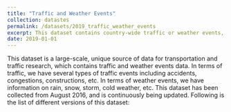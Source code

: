 ```yaml
---
title: "Traffic and Weather Events"
collection: datastes
permalink: /datasets/2019_traffic_weather_events
excerpt: This dataset contains country-wide traffic or weather events, which are continuously being collected from August 2016. Examples of traffic events are accident, congestion, and construction. Examples of weather events are rain, snow, and storm. 
date: 2019-01-01
---
```

This dataset is a large-scale, unique source of data for transportation and traffic research, which contains traffic and weather events data. In terms of traffic, we have several types of traffic events including accidents, congestions, constructions, etc. In terms of weather events, we have information on rain, snow, storm, cold weather, etc. This dataset has been collected from August 2016, and is continuously being updated. Following is the list of different versions of this dataset: 
